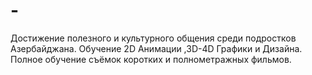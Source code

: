 # -
Достижение полезного и культурного общения среди подростков Азербайджана. Обучение 2D Анимации ,3D-4D Графики и Дизайна. Полное обучение съёмок коротких и полнометражных фильмов.
